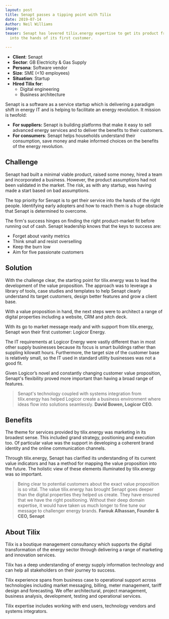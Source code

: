 ```yaml
---
layout: post
title: Senapt passes a tipping point with Tilix
date: 2019-07-14
Author: Neil Williams
image: 
teaser: Senapt has levered tilix.energy expertise to get its product from the lab
  into the hands of its first customer.

---
```

* **Client**: Senapt
* **Sector**: GB Electricity & Gas Supply
* **Persona**: Software vendor
* **Size**: SME (<10 employees)
* **Situation**: Startup
* **Hired Tilix for**:
  * Digital engineering
  * Business architecture

Senapt is a software as a service startup which is delivering a paradigm shift in energy IT and is helping to facilitate an energy revolution. It mission is twofold:

* **For suppliers:** Senapt is building platforms that make it easy to sell advanced energy services and to deliver the benefits to their customers.
* **For consumers**: Senapt helps households understand their consumption, save money and make informed choices on the benefits of the energy revolution.

## Challenge

Senapt had built a minimal viable product, raised some money, hired a team and incorporated a business. However, the product assumptions had not been validated in the market. The risk, as with any startup, was having made a start based on bad assumptions.

The top priority for Senapt is to get their service into the hands of the right people. Identifying early adopters and how to reach them is a huge obstacle that Senapt is determined to overcome.

The firm's success hinges on finding the right product-market fit before running out of cash. Senapt leadership knows that the keys to success are:

* Forget about vanity metrics
* Think small and resist overselling
* Keep the burn low
* Aim for five passionate customers

## Solution

With the challenge clear, the starting point for tilix.energy was to lead the development of the value proposition. The approach was to leverage a library of tools, case studies and templates to help Senapt clearly understand its target customers, design better features and grow a client base.

With a value proposition in hand, the next steps were to architect a range of digital properties including a website, CRM and pitch deck.

With its go to market message ready and with support from tilix.energy, Senapt won their first customer: Logicor Energy.

The IT requirements at Logicor Energy were vastly different than in most other supply businesses because its focus is smart buildings rather than suppling kilowatt hours. Furthermore, the target size of the customer base is relatively small, so the IT used in standard utility businesses was not a good fit.

Given Logicor’s novel and constantly changing customer value proposition, Senapt's flexibility proved more important than having a broad range of features.

> Senapt's technology coupled with systems integration from tilix.energy has helped Logicor create a business environment where ideas flow into solutions seamlessly. **David Bowen, Logicor CEO.**

## Benefits

The theme for services provided by tilix.energy was marketing in its broadest sense. This included grand strategy, positioning and execution too. Of particular value was the support in developing a coherent brand identity and the online communication channels.

Through tilix.energy, Senapt has clarified its understanding of its current value indicators and has a method for mapping the value proposition into the future. The holistic view of these elements illuminated by tilix.energy was so important.

> Being clear to potential customers about the exact value proposition is so vital. The value tilix.energy has brought Senapt goes deeper than the digital properties they helped us create. They have ensured that we have the right positioning. Without their deep domain expertise, it would have taken us much longer to fine tune our message to challenger energy brands. **Farouk Alhassan, Founder & CEO, Senapt**

## About Tilix

Tilix is a boutique management consultancy which supports the digital transformation of the energy sector through delivering a range of marketing and innovation services.

Tilix has a deep understanding of energy supply information technology and can help all stakeholders on their journey to success.

Tilix experience spans from business case to operational support across technologies including market messaging, billing, meter management, tariff design and forecasting. We offer architectural, project management, business analysis, development, testing and operational services.

Tilix expertise includes working with end users, technology vendors and systems integrators.